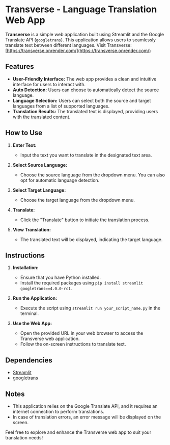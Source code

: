 # Transverse - Language Translation Web App

**Transverse** is a simple web application built using Streamlit and the Google Translate API (`googletrans`). This application allows users to seamlessly translate text between different languages.
Visit Transverse: [https://transverse.onrender.com/](https://transverse.onrender.com/)
## Features

- **User-Friendly Interface:** The web app provides a clean and intuitive interface for users to interact with.
- **Auto Detection:** Users can choose to automatically detect the source language.
- **Language Selection:** Users can select both the source and target languages from a list of supported languages.
- **Translation Results:** The translated text is displayed, providing users with the translated content.

## How to Use

1. **Enter Text:**
   - Input the text you want to translate in the designated text area.

2. **Select Source Language:**
   - Choose the source language from the dropdown menu. You can also opt for automatic language detection.

3. **Select Target Language:**
   - Choose the target language from the dropdown menu.

4. **Translate:**
   - Click the "Translate" button to initiate the translation process.

5. **View Translation:**
   - The translated text will be displayed, indicating the target language.

## Instructions

1. **Installation:**
   - Ensure that you have Python installed.
   - Install the required packages using `pip install streamlit googletrans==4.0.0-rc1`.

2. **Run the Application:**
   - Execute the script using `streamlit run your_script_name.py` in the terminal.

3. **Use the Web App:**
   - Open the provided URL in your web browser to access the Transverse web application.
   - Follow the on-screen instructions to translate text.

## Dependencies

- [Streamlit](https://www.streamlit.io/)
- [googletrans](https://pypi.org/project/googletrans/)

## Notes

- This application relies on the Google Translate API, and it requires an internet connection to perform translations.
- In case of translation errors, an error message will be displayed on the screen.

Feel free to explore and enhance the Transverse web app to suit your translation needs!
